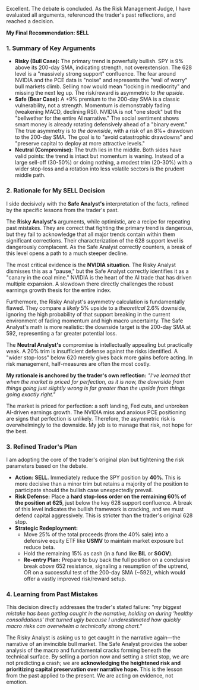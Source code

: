 Excellent. The debate is concluded. As the Risk Management Judge, I have evaluated all arguments, referenced the trader's past reflections, and reached a decision.

**My Final Recommendation: SELL**

### 1. Summary of Key Arguments

*   **Risky (Bull Case):** The primary trend is powerfully bullish. SPY is 9% above its 200-day SMA, indicating strength, not overextension. The 628 level is a "massively strong support" confluence. The fear around NVIDIA and the PCE data is "noise" and represents the "wall of worry" bull markets climb. Selling now would mean "locking in mediocrity" and missing the next leg up. The risk/reward is asymmetric *to the upside*.
*   **Safe (Bear Case):** A +9% premium to the 200-day SMA is a classic vulnerability, not a strength. Momentum is demonstrably fading (weakening MACD, declining RSI). NVIDIA is not "one stock" but the "bellwether for the entire AI narrative." The social sentiment shows smart money is already rotating defensively ahead of a "binary event." The true asymmetry is *to the downside*, with a risk of an 8%+ drawdown to the 200-day SMA. The goal is to "avoid catastrophic drawdowns" and "preserve capital to deploy at more attractive levels."
*   **Neutral (Compromise):** The truth lies in the middle. Both sides have valid points: the trend is intact but momentum is waning. Instead of a large sell-off (30-50%) or doing nothing, a modest trim (20-30%) with a wider stop-loss and a rotation into less volatile sectors is the prudent middle path.

### 2. Rationale for My SELL Decision

I side decisively with the **Safe Analyst's** interpretation of the facts, refined by the specific lessons from the trader's past.

The **Risky Analyst's** arguments, while optimistic, are a recipe for repeating past mistakes. They are correct that fighting the primary trend is dangerous, but they fail to acknowledge that all major trends contain within them significant corrections. Their characterization of the 628 support level is dangerously complacent. As the Safe Analyst correctly counters, a break of this level opens a path to a much steeper decline.

The most critical evidence is the **NVIDIA situation**. The Risky Analyst dismisses this as a "pause," but the Safe Analyst correctly identifies it as a "canary in the coal mine." NVIDIA is the heart of the AI trade that has driven multiple expansion. A slowdown there directly challenges the robust earnings growth thesis for the entire index.

Furthermore, the Risky Analyst's asymmetry calculation is fundamentally flawed. They compare a *likely* 5% upside to a *theoretical* 2.6% downside, ignoring the high probability of that support breaking in the current environment of fading momentum and high macro uncertainty. The Safe Analyst's math is more realistic: the downside target is the 200-day SMA at 592, representing a far greater potential loss.

The **Neutral Analyst's** compromise is intellectually appealing but practically weak. A 20% trim is insufficient defense against the risks identified. A "wider stop-loss" below 620 merely gives back more gains before acting. In risk management, half-measures are often the most costly.

**My rationale is anchored by the trader's own reflection:** *"I've learned that when the market is priced for perfection, as it is now, the downside from things going just slightly wrong is far greater than the upside from things going exactly right."*

The market is priced for perfection: a soft landing, Fed cuts, and unbroken AI-driven earnings growth. The NVIDIA miss and anxious PCE positioning are signs that perfection is unlikely. Therefore, the asymmetric risk is overwhelmingly to the downside. My job is to manage that risk, not hope for the best.

### 3. Refined Trader's Plan

I am adopting the core of the trader's original plan but tightening the risk parameters based on the debate.

*   **Action:** **SELL.** Immediately reduce the SPY position by **40%**. This is more decisive than a minor trim but retains a majority of the position to participate should the bullish case unexpectedly prevail.
*   **Risk Defense:** Place a **hard stop-loss order on the remaining 60% of the position at 625**, just below the key 628 support confluence. A break of this level indicates the bullish framework is cracking, and we must defend capital aggressively. This is stricter than the trader's original 628 stop.
*   **Strategic Redeployment:**
    *   Move 25% of the total proceeds (from the 40% sale) into a defensive equity ETF like **USMV** to maintain market exposure but reduce beta.
    *   Hold the remaining 15% as cash (in a fund like **BIL** or **SGOV**).
    *   **Re-entry Plan:** Prepare to buy back the full position on a conclusive break *above* 652 resistance, signaling a resumption of the uptrend, OR on a successful test of the 200-day SMA (~592), which would offer a vastly improved risk/reward setup.

### 4. Learning from Past Mistakes

This decision directly addresses the trader's stated failure: *"my biggest mistake has been getting caught in the narrative, holding on during 'healthy consolidations' that turned ugly because I underestimated how quickly macro risks can overwhelm a technically strong chart."*

The Risky Analyst is asking us to get caught in the narrative again—the narrative of an invincible bull market. The Safe Analyst provides the sober analysis of the macro and fundamental cracks forming beneath the technical surface. By selling a portion now and setting a strict stop, we are not predicting a crash; we are **acknowledging the heightened risk and prioritizing capital preservation over narrative hope.** This is the lesson from the past applied to the present. We are acting on evidence, not emotion.